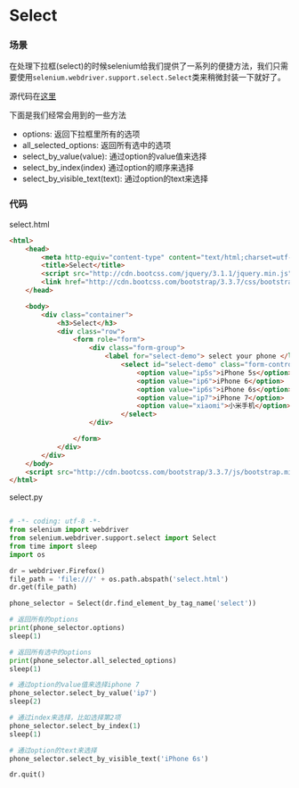 # Select

### 场景

在处理下拉框(select)的时候selenium给我们提供了一系列的便捷方法，我们只需要使用```selenium.webdriver.support.select.Select```类来稍微封装一下就好了。

源代码在[这里](https://github.com/SeleniumHQ/selenium/blob/master/py/selenium/webdriver/support/select.py)

下面是我们经常会用到的一些方法

* options: 返回下拉框里所有的选项
* all_selected_options: 返回所有选中的选项
* select_by_value(value): 通过option的value值来选择
* select_by_index(index) 通过option的顺序来选择
* select_by_visible_text(text): 通过option的text来选择


### 代码

select.html

```html
<html>
	<head>
		<meta http-equiv="content-type" content="text/html;charset=utf-8" />
		<title>Select</title>
		<script src="http://cdn.bootcss.com/jquery/3.1.1/jquery.min.js"></script>
		<link href="http://cdn.bootcss.com/bootstrap/3.3.7/css/bootstrap.min.css" rel="stylesheet">
	</head>

	<body>
		<div class="container">
			<h3>Select</h3>
			<div class="row">
				<form role="form">
					<div class="form-group">
						<label for="select-demo"> select your phone </label>
							<select id="select-demo" class="form-control">
								<option value="ip5s">iPhone 5s</option>
								<option value="ip6">iPhone 6</option>
								<option value="ip6s">iPhone 6s</option>
								<option value="ip7">iPhone 7</option>
								<option value="xiaomi">小米手机</option>
							</select>
					</div>

				</form>
			</div>
		</div>
	</body>
	<script src="http://cdn.bootcss.com/bootstrap/3.3.7/js/bootstrap.min.js"></script>
</html>
```

select.py

```python

# -*- coding: utf-8 -*-
from selenium import webdriver
from selenium.webdriver.support.select import Select
from time import sleep
import os

dr = webdriver.Firefox()
file_path = 'file:///' + os.path.abspath('select.html')
dr.get(file_path)

phone_selector = Select(dr.find_element_by_tag_name('select'))

# 返回所有的options
print(phone_selector.options)
sleep(1)

# 返回所有选中的options
print(phone_selector.all_selected_options)
sleep(1)

# 通过option的value值来选择iphone 7
phone_selector.select_by_value('ip7')
sleep(2)

# 通过index来选择，比如选择第2项
phone_selector.select_by_index(1)
sleep(1)

# 通过option的text来选择
phone_selector.select_by_visible_text('iPhone 6s')

dr.quit()
```
